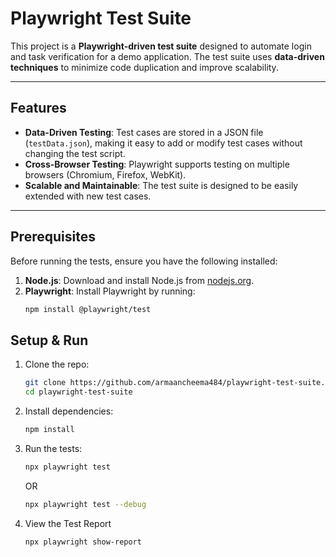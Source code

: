 # Playwright Test Suite

This project is a **Playwright-driven test suite** designed to automate login and task verification for a demo application. The test suite uses **data-driven techniques** to minimize code duplication and improve scalability.

---

## Features

- **Data-Driven Testing**: Test cases are stored in a JSON file (`testData.json`), making it easy to add or modify test cases without changing the test script.
- **Cross-Browser Testing**: Playwright supports testing on multiple browsers (Chromium, Firefox, WebKit).
- **Scalable and Maintainable**: The test suite is designed to be easily extended with new test cases.

---

## Prerequisites

Before running the tests, ensure you have the following installed:

1. **Node.js**: Download and install Node.js from [nodejs.org](https://nodejs.org/).
2. **Playwright**: Install Playwright by running:
   ```bash
   npm install @playwright/test
   ```

## Setup & Run

1. Clone the repo:
   ```bash
   git clone https://github.com/armaancheema484/playwright-test-suite.git
   cd playwright-test-suite
   ```
2. Install dependencies:
   ```bash
   npm install
   ```
3. Run the tests:
   ```bash
   npx playwright test
   ```
   OR
   
   ```bash
   npx playwright test --debug
   ```
5. View the Test Report
   ```bash
   npx playwright show-report
   ```

